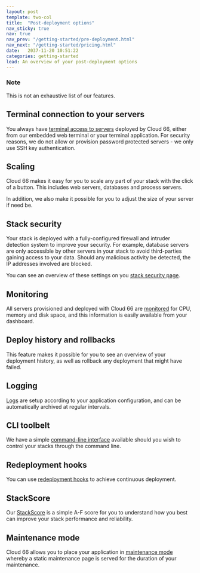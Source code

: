 ```yaml
---
layout: post
template: two-col
title:  "Post-deployment options"
nav_sticky: true
nav: true
nav_prev: "/getting-started/pre-deployment.html"
nav_next: "/getting-started/pricing.html"
date:   2037-11-20 10:51:22
categories: getting-started
lead: An overview of your post-deployment options
---
```


<div class="notice">
    <h3>Note</h3>
    <p>This is not an exhaustive list of our features.</p>
</div>

## Terminal connection to your servers
You always have [terminal access to servers](LINK) deployed by Cloud 66, either from our embedded web terminal or your terminal application. For security reasons, we do not allow or provision password protected servers - we only use SSH key authentication.

## Scaling
Cloud 66 makes it easy for you to scale any part of your stack with the click of a button. This includes web servers, databases and process servers.

In addition, we also make it possible for you to adjust the size of your server if need be.

## Stack security
Your stack is deployed with a fully-configured firewall and intruder detection system to improve your security. For example, database servers are only accessible by other servers in your stack to avoid third-parties gaining access to your data. Should any malicious activity be detected, the IP addresses involved are blocked.

You can see an overview of these settings on you [stack security page](LINK).

## Monitoring
All servers provisioned and deployed with Cloud 66 are [monitored](LINK) for CPU, memory and disk space, and this information is easily available from your dashboard.

## Deploy history and rollbacks
This feature makes it possible for you to see an overview of your deployment history, as well as rollback any deployment that might have failed.

## Logging
[Logs](LINK) are setup according to your application configuration, and can be automatically archived at regular intervals.

## CLI toolbelt
We have a simple [command-line interface](LINK) available should you wish to control your stacks through the command line.

## Redeployment hooks
You can use [redeployment hooks](LINK) to achieve continuous deployment.

## StackScore
Our [StackScore](LINK) is a simple A-F score for you to understand how you best can improve your stack performance and reliability.

## Maintenance mode
Cloud 66 allows you to place your application in [maintenance mode](LINK) whereby a static maintenance page is served for the duration of your maintenance.